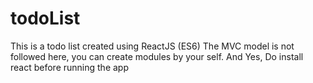 # todoList
This is a todo list created using ReactJS (ES6)
The MVC model is not followed here, you can create modules by your self.
And Yes, Do install react before running the app
